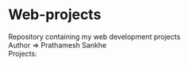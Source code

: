 # Web-projects
Repository containing my web development projects <br>
Author => Prathamesh Sankhe <br>
Projects:
